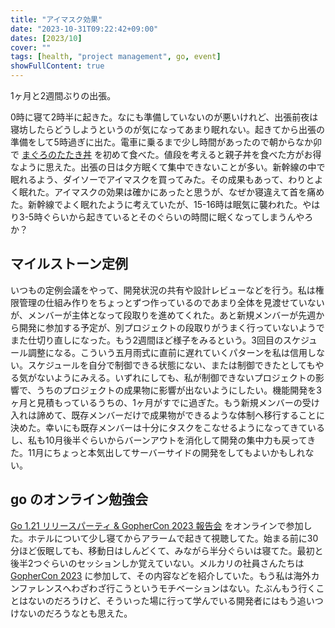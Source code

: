 ```yaml
---
title: "アイマスク効果"
date: "2023-10-31T09:22:42+09:00"
dates: [2023/10]
cover: ""
tags: [health, "project management", go, event]
showFullContent: true
---
```


1ヶ月と2週間ぶりの出張。

0時に寝て2時半に起きた。なにも準備していないのが悪いけれど、出張前夜は寝坊したらどうしようというのが気になってあまり眠れない。起きてから出張の準備をして5時過ぎに出た。電車に乗るまで少し時間があったので朝からなか卯で [まぐろのたたき丼](https://www.nakau.co.jp/jp/menu/detail/in/116) を初めて食べた。値段を考えると親子丼を食べた方がお得なように思えた。出張の日は夕方眠くて集中できないことが多い。新幹線の中で眠れるよう、ダイソーでアイマスクを買ってみた。その成果もあって、わりとよく眠れた。アイマスクの効果は確かにあったと思うが、なぜか寝違えて首を痛めた。新幹線でよく眠れたように考えていたが、15-16時は眠気に襲われた。やはり3-5時ぐらいから起きているとそのぐらいの時間に眠くなってしまうんやろか？

## マイルストーン定例

いつもの定例会議をやって、開発状況の共有や設計レビューなどを行う。私は権限管理の仕組み作りをちょっとずつ作っているのであまり全体を見渡せていないが、メンバーが主体となって段取りを進めてくれた。あと新規メンバーが先週から開発に参加する予定が、別プロジェクトの段取りがうまく行っていないようでまた仕切り直しになった。もう2週間ほど様子をみるという。3回目のスケジュール調整になる。こういう五月雨式に直前に遅れていくパターンを私は信用しない。スケジュールを自分で制御できる状態にない、または制御できたとしてもやる気がないようにみえる。いずれにしても、私が制御できないプロジェクトの影響で、うちのプロジェクトの成果物に影響が出ないようにしたい。機能開発を3ヶ月と見積もっているうちの、1ヶ月がすでに過ぎた。もう新規メンバーの受け入れは諦めて、既存メンバーだけで成果物ができるような体制へ移行することに決めた。幸いにも既存メンバーは十分にタスクをこなせるようになってきているし、私も10月後半ぐらいからバーンアウトを消化して開発の集中力も戻ってきた。11月にちょっと本気出してサーバーサイドの開発をしてもよいかもしれない。

## go のオンライン勉強会

[Go 1.21 リリースパーティ & GopherCon 2023 報告会](https://gocon.connpass.com/event/299108/) をオンラインで参加した。ホテルについて少し寝てからアラームで起きて視聴してた。始まる前に30分ほど仮眠しても、移動日はしんどくて、みながら半分ぐらいは寝てた。最初と後半2つぐらいのセッションしか覚えていない。メルカリの社員さんたちは [GopherCon 2023](https://gophercon.org/) に参加して、その内容などを紹介していた。もう私は海外カンファレンスへわざわざ行こうというモチベーションはない。たぶんもう行くことはないのだろうけど、そういった場に行って学んでいる開発者にはもう追いつけないのだろうなとも思えた。
